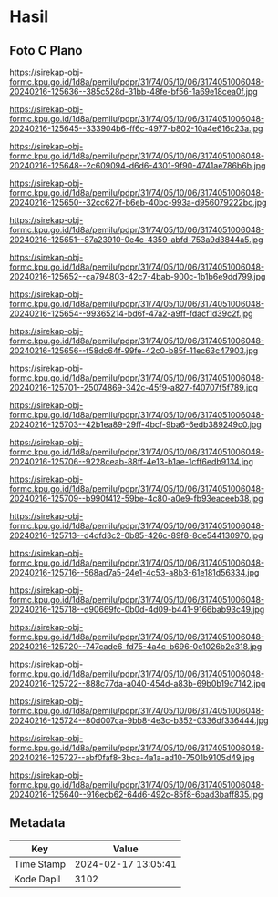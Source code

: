 # Hasil

## Foto C Plano

https://sirekap-obj-formc.kpu.go.id/1d8a/pemilu/pdpr/31/74/05/10/06/3174051006048-20240216-125636--385c528d-31bb-48fe-bf56-1a69e18cea0f.jpg

https://sirekap-obj-formc.kpu.go.id/1d8a/pemilu/pdpr/31/74/05/10/06/3174051006048-20240216-125645--333904b6-ff6c-4977-b802-10a4e616c23a.jpg

https://sirekap-obj-formc.kpu.go.id/1d8a/pemilu/pdpr/31/74/05/10/06/3174051006048-20240216-125648--2c609094-d6d6-4301-9f90-4741ae786b6b.jpg

https://sirekap-obj-formc.kpu.go.id/1d8a/pemilu/pdpr/31/74/05/10/06/3174051006048-20240216-125650--32cc627f-b6eb-40bc-993a-d956079222bc.jpg

https://sirekap-obj-formc.kpu.go.id/1d8a/pemilu/pdpr/31/74/05/10/06/3174051006048-20240216-125651--87a23910-0e4c-4359-abfd-753a9d3844a5.jpg

https://sirekap-obj-formc.kpu.go.id/1d8a/pemilu/pdpr/31/74/05/10/06/3174051006048-20240216-125652--ca794803-42c7-4bab-900c-1b1b6e9dd799.jpg

https://sirekap-obj-formc.kpu.go.id/1d8a/pemilu/pdpr/31/74/05/10/06/3174051006048-20240216-125654--99365214-bd6f-47a2-a9ff-fdacf1d39c2f.jpg

https://sirekap-obj-formc.kpu.go.id/1d8a/pemilu/pdpr/31/74/05/10/06/3174051006048-20240216-125656--f58dc64f-99fe-42c0-b85f-11ec63c47903.jpg

https://sirekap-obj-formc.kpu.go.id/1d8a/pemilu/pdpr/31/74/05/10/06/3174051006048-20240216-125701--25074869-342c-45f9-a827-f40707f5f789.jpg

https://sirekap-obj-formc.kpu.go.id/1d8a/pemilu/pdpr/31/74/05/10/06/3174051006048-20240216-125703--42b1ea89-29ff-4bcf-9ba6-6edb389249c0.jpg

https://sirekap-obj-formc.kpu.go.id/1d8a/pemilu/pdpr/31/74/05/10/06/3174051006048-20240216-125706--9228ceab-88ff-4e13-b1ae-1cff6edb9134.jpg

https://sirekap-obj-formc.kpu.go.id/1d8a/pemilu/pdpr/31/74/05/10/06/3174051006048-20240216-125709--b990f412-59be-4c80-a0e9-fb93eaceeb38.jpg

https://sirekap-obj-formc.kpu.go.id/1d8a/pemilu/pdpr/31/74/05/10/06/3174051006048-20240216-125713--d4dfd3c2-0b85-426c-89f8-8de544130970.jpg

https://sirekap-obj-formc.kpu.go.id/1d8a/pemilu/pdpr/31/74/05/10/06/3174051006048-20240216-125716--568ad7a5-24e1-4c53-a8b3-61e181d56334.jpg

https://sirekap-obj-formc.kpu.go.id/1d8a/pemilu/pdpr/31/74/05/10/06/3174051006048-20240216-125718--d90669fc-0b0d-4d09-b441-9166bab93c49.jpg

https://sirekap-obj-formc.kpu.go.id/1d8a/pemilu/pdpr/31/74/05/10/06/3174051006048-20240216-125720--747cade6-fd75-4a4c-b696-0e1026b2e318.jpg

https://sirekap-obj-formc.kpu.go.id/1d8a/pemilu/pdpr/31/74/05/10/06/3174051006048-20240216-125722--888c77da-a040-454d-a83b-69b0b19c7142.jpg

https://sirekap-obj-formc.kpu.go.id/1d8a/pemilu/pdpr/31/74/05/10/06/3174051006048-20240216-125724--80d007ca-9bb8-4e3c-b352-0336df336444.jpg

https://sirekap-obj-formc.kpu.go.id/1d8a/pemilu/pdpr/31/74/05/10/06/3174051006048-20240216-125727--abf0faf8-3bca-4a1a-ad10-7501b9105d49.jpg

https://sirekap-obj-formc.kpu.go.id/1d8a/pemilu/pdpr/31/74/05/10/06/3174051006048-20240216-125640--916ecb62-64d6-492c-85f8-6bad3baff835.jpg


## Metadata

| Key        | Value               |
| ---------- | ------------------- |
| Time Stamp | 2024-02-17 13:05:41 |
| Kode Dapil | 3102                |



